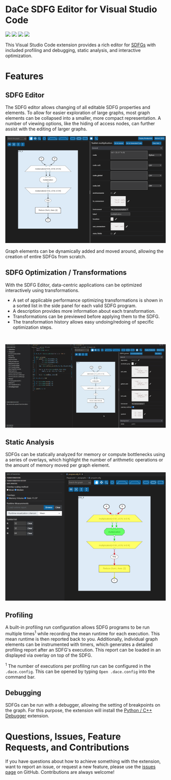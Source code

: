 # DaCe SDFG Editor for Visual Studio Code

[![](https://vsmarketplacebadge.apphb.com/version-short/phschaad.sdfv.svg
)](https://marketplace.visualstudio.com/items?itemName=phschaad.sdfv)
[![](https://vsmarketplacebadge.apphb.com/installs-short/phschaad.sdfv.svg
)](https://marketplace.visualstudio.com/items?itemName=phschaad.sdfv)
[![](https://vsmarketplacebadge.apphb.com/downloads-short/phschaad.sdfv.svg
)](https://marketplace.visualstudio.com/items?itemName=phschaad.sdfv)
[![](https://vsmarketplacebadge.apphb.com/rating-short/phschaad.sdfv.svg
)](https://marketplace.visualstudio.com/items?itemName=phschaad.sdfv)

This Visual Studio Code extension provides a rich editor for
[SDFGs](http://spcl.inf.ethz.ch/dace/) with included profiling and
debugging, static analysis, and interactive optimization.

# Features

## SDFG Editor

The SDFG editor allows changing of all editable SDFG properties and elements.
To allow for easier exploration of large graphs, most graph elements can be
collapsed into a smaller, more compact representation. A number of viewing
options, like the hiding of access nodes, can further assist with the editing
of larger graphs.

![sdfg-editor-example](images/sdfg_editor.gif)

Graph elements can be dynamically added and moved around, allowing the creation
of entire SDFGs from scratch.

<!--
![sdfg-editor-adding-elements-example](images/sdfg_adding_elements.gif)
-->

## SDFG Optimization / Transformations

With the SDFG Editor, data-centric applications can be optimized interactively using transformations.

- A set of applicable performance optimizing transformations is shown in a
  sorted list in the side panel for each valid SDFG program.
- A description provides more information about each transformation.
- Transformations can be previewed before applying them to the SDFG.
- The transformation history allows easy undoing/redoing of specific
  optimization steps.

<br>

![sdfg-optimization-example](images/sdfg_optimization.gif)

## Static Analysis

SDFGs can be statically analyzed for memory or compute bottlenecks using a
series of overlays, which highlight the number of arithmetic operations or the
amount of memory moved per graph element.

![sdfg-analysis-example](images/analysis.png)

## Profiling

A built-in profiling run configuration allows SDFG programs to be run multiple
times<sup>1</sup> while recording the mean runtime for each execution. This mean
runtime is then reported back to you. Additionally, individual graph elements
can be instrumented with timers, which generates a detailed profiling report
after an SDFG's execution. This report can be loaded in an displayed via
overlay on top of the SDFG.

<sup>1</sup> The number of executions per profiling run can be configured in
the `.dace.config`. This can be opened by typing `Open .dace.config` into the
command bar.

## Debugging

SDFGs can be run with a debugger, allowing the setting of breakpoints on the
graph. For this purpose, the extension will install the
[Python / C++ Debugger](https://marketplace.visualstudio.com/items?itemName=benjamin-simmonds.pythoncpp-debug)
extension.

# Questions, Issues, Feature Requests, and Contributions

If you have questions about how to achieve something with the extension, want
to report an issue, or request a new feature, please use the
[issues page](https://github.com/spcl/dace-vscode/issues) on GitHub.
Contributions are always welcome!
